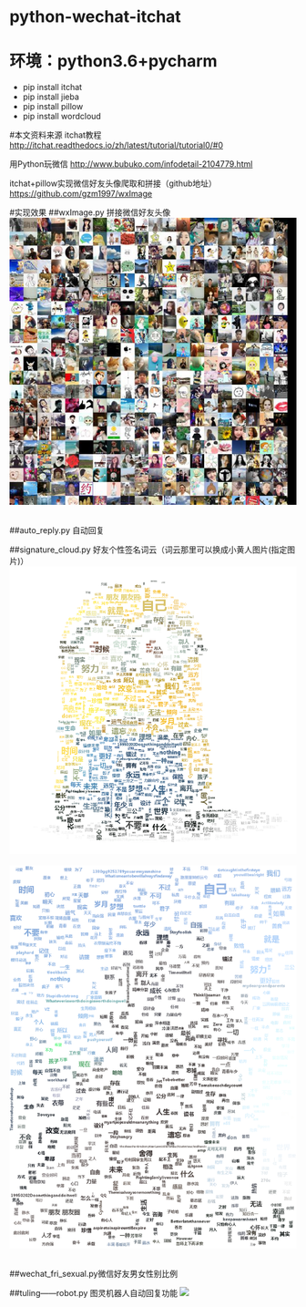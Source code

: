 # python-wechat-itchat
# 环境：python3.6+pycharm
- pip install itchat
- pip install jieba
- pip install pillow
- pip install wordcloud

#本文资料来源
itchat教程
http://itchat.readthedocs.io/zh/latest/tutorial/tutorial0/#0

用Python玩微信
http://www.bubuko.com/infodetail-2104779.html

itchat+pillow实现微信好友头像爬取和拼接（github地址）
https://github.com/gzm1997/wxImage

#实现效果
##wxImage.py  拼接微信好友头像
![](https://github.com/vickey4/python_itchat_wechat/raw/master/user1.jpg)  

##auto_reply.py 自动回复

##signature_cloud.py  好友个性签名词云（词云那里可以换成小黄人图片(指定图片)）
![](https://github.com/vickey4/python_itchat_wechat/raw/master/wechat_cloud.png)  
![](https://github.com/vickey4/python_itchat_wechat/raw/master/wechat_cloud1.png)  

##wechat_fri_sexual.py微信好友男女性别比例

##tuling——robot.py 图灵机器人自动回复功能
![](http://7xrip4.com1.z0.glb.clouddn.com/shiyanlou/itchat/2/demo.png?imageView/2/h/400/)
